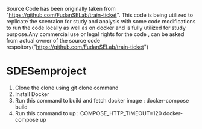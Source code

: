 Source Code has been originally taken from "https://github.com/FudanSELab/train-ticket". This code is being utilized to replicate the scenraion for study and analysis with some code modifications to run the code locally as well as on docker and is fully utilized for study purpose.Any commercial use or legal rights for the code , can be asked from actual owner of the source code respoitory("https://github.com/FudanSELab/train-ticket")

# SDESemproject
1. Clone the clone using git clone command
2. Install Docker
3. Run this command to build and fetch docker image : docker-compose build
4. Run this command to up : COMPOSE_HTTP_TIMEOUT=120 docker-compose up
